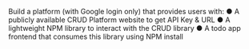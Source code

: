 Build a platform (with Google login only) that provides users with: 
● A publicly available CRUD Platform website to get API Key & URL 
● A lightweight NPM library to interact with the CRUD library 
● A todo app frontend that consumes this library using NPM install 
